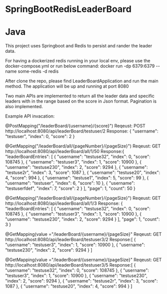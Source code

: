 # SpringBootRedisLeaderBoard
# Java

This project uses Springboot and Redis to persist and rander the leader data.

For having a dockerized redis running in your local env, please use the docker-compose.yml or run below command:
docker run -dp 6379:6379 --name some-redis -d redis 

After clone the repo, please find LeaderBoardApplication and run the main method. The application will be up and running at port 8080

Two main APIs are implemented to return all the leader data and specific leaders with in the range based on the score in Json format. 
Pagination is also implemented.

Example API invacation:

@PostMapping("/leaderBoard/{username}/{score}")
Reqeust: POST http://localhost:8080/api/leaderBoard/testuser/2
Response: {
    "username": "testuser",
    "index": 0,
    "score": 2
}


@GetMapping("/leaderBoard/all/{pageNumber}/{pageSize}")
Reqeust: GET http://localhost:8080/api/leaderBoard/all/1/50
Response:{
    "leaderBoardEntries": [
        {
            "username": "testuse32",
            "index": 0,
            "score": 108745
        },
        {
            "username": "testuser3",
            "index": 1,
            "score": 10900
        },
        {
            "username": "testuse230",
            "index": 2,
            "score": 9294
        },
        {
            "username": "testuse2r",
            "index": 3,
            "score": 1087
        },
        {
            "username": "testuse20",
            "index": 4,
            "score": 994
        },
        {
            "username": "testuse1",
            "index": 5,
            "score": 99
        },
        {
            "username": "testuser",
            "index": 6,
            "score": 10
        },
        {
            "username": "testuserfdef",
            "index": 7,
            "score": 2
        }
    ],
    "page": 1,
    "count": 50
}


@GetMapping("/leaderBoard/all/{pageNumber}/{pageSize}")
Reqeust: GET http://localhost:8080/api/leaderBoard/all/1/3
Response:
{
    "leaderBoardEntries": [
        {
            "username": "testuse32",
            "index": 0,
            "score": 108745
        },
        {
            "username": "testuser3",
            "index": 1,
            "score": 10900
        },
        {
            "username": "testuse230",
            "index": 2,
            "score": 9294
        }
    ],
    "page": 1,
    "count": 3
}



 @GetMapping(value ="/leaderBoard/{username}/{pageSize}"
Reqeust: GET http://localhost:8080/api/leaderBoard/testuser3/2
Response:[
    {
        "username": "testuser3",
        "index": 1,
        "score": 10900
    },
    {
        "username": "testuse230",
        "index": 2,
        "score": 9294
    }
]




 @GetMapping(value ="/leaderBoard/{username}/{pageSize}"
Reqeust: GET http://localhost:8080/api/leaderBoard/testuser3/5
Response:[
    {
        "username": "testuse32",
        "index": 0,
        "score": 108745
    },
    {
        "username": "testuser3",
        "index": 1,
        "score": 10900
    },
    {
        "username": "testuse230",
        "index": 2,
        "score": 9294
    },
    {
        "username": "testuse2r",
        "index": 3,
        "score": 1087
    },
    {
        "username": "testuse20",
        "index": 4,
        "score": 994
    }
]
